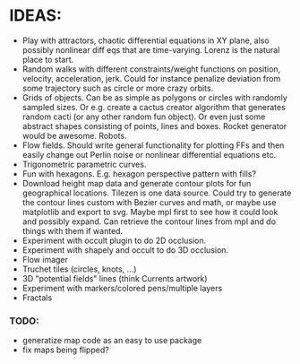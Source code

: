 # IDEAS:

- Play with attractors, chaotic differential equations in XY plane, also possibly nonlinear diff eqs that are time-varying. Lorenz is the natural place to start.
- Random walks with different constraints/weight functions on position, velocity, acceleration, jerk. Could for instance penalize deviation from some trajectory such as circle or more crazy orbits.
- Grids of objects. Can be as simple as polygons or circles with randomly sampled sizes. Or e.g. create a cactus creator algorithm that generates random cacti (or any other random fun object). Or even just some abstract shapes consisting of points, lines and boxes. Rocket generator would be awesome. Robots.
- Flow fields. Should write general functionality for plotting FFs and then easily change out Perlin noise or nonlinear differential equations etc.
- Trigonometric parametric curves.
- Fun with hexagons. E.g. hexagon perspective pattern with fills?
- Download height map data and generate contour plots for fun geographical locations. Tilezen is one data source. Could try to generate the contour lines custom with Bezier curves and math, or maybe use matplotlib and export to svg. Maybe mpl first to see how it could look and possibly expand. Can retrieve the contour lines from mpl and do things with them if wanted. 
- Experiment with occult plugin to do 2D occlusion. 
- Experiment with shapely and occult to do 3D occlusion.
- Flow imager
- Truchet tiles (circles, knots, ...)
- 3D "potential fields" lines (think Currents artwork)
- Experiment with markers/colored pens/multiple layers
- Fractals

### TODO:
- generatize map code as an easy to use package
- fix maps being flipped?
